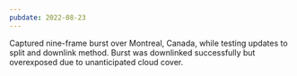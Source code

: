 ```yaml
---
pubdate: 2022-08-23
---
```


Captured nine-frame burst over Montreal, Canada, while testing updates to split and downlink method.  Burst was downlinked successfully but overexposed due to unanticipated cloud cover.
